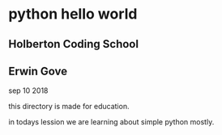 # python hello world
## Holberton Coding School
## Erwin Gove
sep 10 2018

this directory is made for education.

in todays lession we are learning about simple python mostly.
